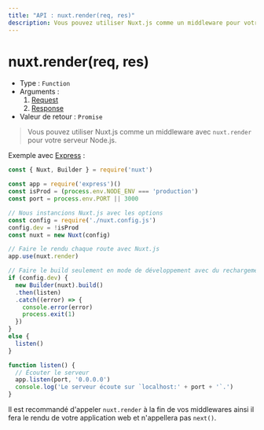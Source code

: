```yaml
---
title: "API : nuxt.render(req, res)"
description: Vous pouvez utiliser Nuxt.js comme un middleware pour votre serveur Node.js.
---
```


# nuxt.render(req, res)

- Type : `Function`
- Arguments :
  1. [Request](https://nodejs.org/api/http.html#http_class_http_incomingmessage)
  2. [Response](https://nodejs.org/api/http.html#http_class_http_serverresponse)
- Valeur de retour : `Promise`

> Vous pouvez utiliser Nuxt.js comme un middleware avec `nuxt.render` pour votre serveur Node.js.

Exemple avec [Express](https://github.com/expressjs/express) :

```js
const { Nuxt, Builder } = require('nuxt')

const app = require('express')()
const isProd = (process.env.NODE_ENV === 'production')
const port = process.env.PORT || 3000

// Nous instancions Nuxt.js avec les options
const config = require('./nuxt.config.js')
config.dev = !isProd
const nuxt = new Nuxt(config)

// Faire le rendu chaque route avec Nuxt.js
app.use(nuxt.render)

// Faire le build seulement en mode de développement avec du rechargement à chaud
if (config.dev) {
  new Builder(nuxt).build()
  .then(listen)
  .catch((error) => {
    console.error(error)
    process.exit(1)
  })
}
else {
  listen()
}

function listen() {
  // Écouter le serveur
  app.listen(port, '0.0.0.0')
  console.log('Le serveur écoute sur `localhost:' + port + '`.')
}
```

<p class="Alert">

Il est recommandé d'appeler `nuxt.render` à la fin de vos middlewares ainsi il fera le rendu de votre application web et n'appellera pas `next()`.

</p>
